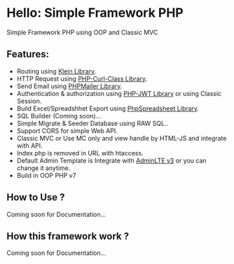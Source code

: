 # Hello: Simple Framework PHP
Simple Framework PHP using OOP and Classic MVC

## Features:
- Routing using [Klein Library](https://github.com/klein/klein.php).
- HTTP Request using [PHP-Curl-Class Library](https://github.com/php-curl-class/php-curl-class).
- Send Email using [PHPMailer Library](https://github.com/PHPMailer/PHPMailer).
- Authentication & authorization using [PHP-JWT Library](https://github.com/firebase/php-jwt) or using Classic Session.
- Build Excel/Spreadshhet Export using [PhpSpreadsheet Library](https://github.com/PHPOffice/PhpSpreadsheet).
- SQL Builder (Coming soon)...
- Simple Migrate & Seeder Database using RAW SQL..
- Support CORS for simple Web API.
- Classic MVC or Use MC only and view handle by HTML-JS and integrate with API.
- Index.php is removed in URL with htaccess.
- Default Admin Template is Integrate with [AdminLTE v3](https://github.com/ColorlibHQ/AdminLTE) or you can change it anytime.
- Build in OOP PHP v7

## How to Use ?
Coming soon for Documentation...

## How this framework work ?
Coming soon for Documentation...
